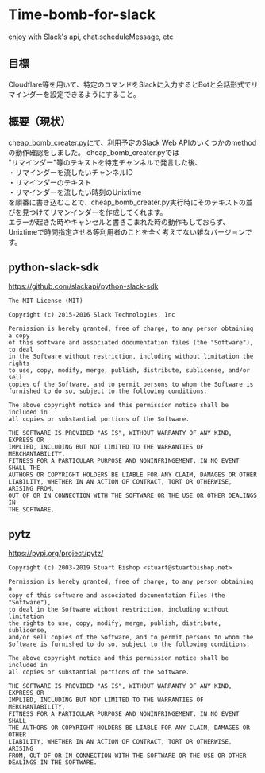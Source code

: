 # Time-bomb-for-slack
enjoy with Slack's api, chat.scheduleMessage, etc

## 目標
Cloudflare等を用いて、特定のコマンドをSlackに入力するとBotと会話形式でリマインダーを設定できるようにすること。

## 概要（現状）
cheap_bomb_creater.pyにて、利用予定のSlack Web APIのいくつかのmethodの動作確認をしました。
cheap_bomb_creater.pyでは<br>
"リマインダー"等のテキストを特定チャンネルで発言した後、<br>
・リマインダーを流したいチャンネルID<br>
・リマインダーのテキスト<br>
・リマインダーを流したい時刻のUnixtime<br>
を順番に書き込むことで、cheap_bomb_creater.py実行時にそのテキストの並びを見つけてリマンインダーを作成してくれます。<br>
エラーが起きた時やキャンセルと書きこまれた時の動作もしておらず、Unixtimeで時間指定させる等利用者のことを全く考えてない雑なバージョンです。<br>


## python-slack-sdk

https://github.com/slackapi/python-slack-sdk

```
The MIT License (MIT)

Copyright (c) 2015-2016 Slack Technologies, Inc

Permission is hereby granted, free of charge, to any person obtaining a copy
of this software and associated documentation files (the "Software"), to deal
in the Software without restriction, including without limitation the rights
to use, copy, modify, merge, publish, distribute, sublicense, and/or sell
copies of the Software, and to permit persons to whom the Software is
furnished to do so, subject to the following conditions:

The above copyright notice and this permission notice shall be included in
all copies or substantial portions of the Software.

THE SOFTWARE IS PROVIDED "AS IS", WITHOUT WARRANTY OF ANY KIND, EXPRESS OR
IMPLIED, INCLUDING BUT NOT LIMITED TO THE WARRANTIES OF MERCHANTABILITY,
FITNESS FOR A PARTICULAR PURPOSE AND NONINFRINGEMENT. IN NO EVENT SHALL THE
AUTHORS OR COPYRIGHT HOLDERS BE LIABLE FOR ANY CLAIM, DAMAGES OR OTHER
LIABILITY, WHETHER IN AN ACTION OF CONTRACT, TORT OR OTHERWISE, ARISING FROM,
OUT OF OR IN CONNECTION WITH THE SOFTWARE OR THE USE OR OTHER DEALINGS IN
THE SOFTWARE.
```

## pytz

https://pypi.org/project/pytz/

```
Copyright (c) 2003-2019 Stuart Bishop <stuart@stuartbishop.net>

Permission is hereby granted, free of charge, to any person obtaining a
copy of this software and associated documentation files (the "Software"),
to deal in the Software without restriction, including without limitation
the rights to use, copy, modify, merge, publish, distribute, sublicense,
and/or sell copies of the Software, and to permit persons to whom the
Software is furnished to do so, subject to the following conditions:

The above copyright notice and this permission notice shall be included in
all copies or substantial portions of the Software.

THE SOFTWARE IS PROVIDED "AS IS", WITHOUT WARRANTY OF ANY KIND, EXPRESS OR
IMPLIED, INCLUDING BUT NOT LIMITED TO THE WARRANTIES OF MERCHANTABILITY,
FITNESS FOR A PARTICULAR PURPOSE AND NONINFRINGEMENT. IN NO EVENT SHALL
THE AUTHORS OR COPYRIGHT HOLDERS BE LIABLE FOR ANY CLAIM, DAMAGES OR OTHER
LIABILITY, WHETHER IN AN ACTION OF CONTRACT, TORT OR OTHERWISE, ARISING
FROM, OUT OF OR IN CONNECTION WITH THE SOFTWARE OR THE USE OR OTHER
DEALINGS IN THE SOFTWARE.
```
